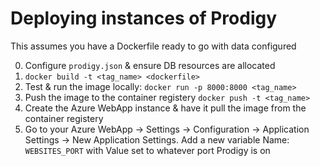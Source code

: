 # Deploying instances of Prodigy
This assumes you have a Dockerfile ready to go with data configured

0. Configure `prodigy.json` & ensure DB resources are allocated
1. `docker build -t <tag_name> <dockerfile>`
2. Test & run the image locally: `docker run -p 8000:8000 <tag_name>`
3. Push the image to the container registery `docker push -t <tag_name>`
4. Create the Azure WebApp instance & have it pull the image from the container registery
5. Go to your Azure WebApp -> Settings -> Configuration -> Application Settings -> New Application Settings. Add a new variable Name: `WEBSITES_PORT` with Value set to whatever port Prodigy is on
